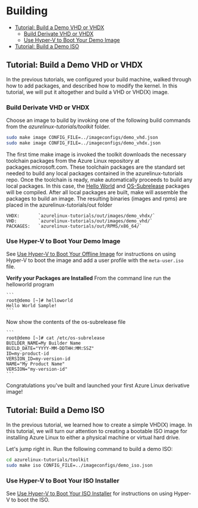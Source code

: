 # Building

- [Tutorial: Build a Demo VHD or VHDX](#tutorial-build-a-demo-vhd-or-vhdx)
    - [Build Derivate VHD or VHDX](#build-derivate-vhd-or-vhdx)
    - [Use Hyper-V to Boot Your Demo Image](#use-hyper-v-to-boot-your-demo-image)
- [Tutorial: Build a Demo ISO](#tutorial-build-a-demo-iso)

## Tutorial: Build a Demo VHD or VHDX

In the previous tutorials, we configured your build machine, walked through how to add packages, and described how to modify the kernel.  In this tutorial, we will put it altogether and build a VHD or VHD(X) image.  

### Build Derivate VHD or VHDX

Choose an image to build by invoking one of the following build commands from the _azurelinux-tutorials/toolkit_ folder.

```bash
sudo make image CONFIG_FILE=../imageconfigs/demo_vhd.json 
sudo make image CONFIG_FILE=../imageconfigs/demo_vhdx.json
```

The first time make image is invoked the toolkit downloads the necessary toolchain packages from the Azure Linux repository at packages.microsoft.com.  These toolchain packages are the standard set needed to build any local packages contained in the azurelinux-tutorials repo.  Once the toolchain is ready, make automatically proceeds to build any local packages.  In this case, the [Hello World](./SPECS/hello_world_demo/hello_world_demo.spec) and [OS-Subrelease](./SPECS/os-subrelease/os-subrelease.spec) packages will be compiled.  After all local packages are built, make will assemble the packages to build an image.
The resulting binaries (images and rpms) are placed in the azurelinux-tutorials/out folder

    VHDX:       `azurelinux-tutorials/out/images/demo_vhdx/`
    VHD:        `azurelinux-tutorials/out/images/demo_vhd/`
    PACKAGES:   `azurelinux-tutorials/out/RPMS/x86_64/`

### Use Hyper-V to Boot Your Demo Image

See [Use Hyper-V to Boot Your Offline Image](../getting_started/boot.md#use-hyper-v-to-boot-your-offline-image) for instructions on using Hyper-V to boot the image and add a user profile with the `meta-user.iso` file.

**Verify your Packages are Installed**
From the command line run the helloworld program

    ```
    root@demo [~]# helloworld
    Hello World Sample!
    ```
Now show the contents of the os-subrelease file

    ```
    root@demo [~]# cat /etc/os-subrelease
    BUILDER_NAME=My Builder Name
    BUILD_DATE="YYYY-MM-DDTHH:MM:SSZ"
    ID=my-product-id
    VERSION_ID=my-version-id
    NAME="My Product Name"
    VERSION="my-version-id"
    ```
Congratulations you've built and launched your first Azure Linux derivative image!

## Tutorial: Build a Demo ISO

In the previous tutorial, we learned how to create a simple VHD(X) image. In this tutorial, we will turn our attention to creating a bootable ISO image for installing Azure Linux to either a physical machine or virtual hard drive.

Let's jump right in.  Run the following command to build a demo ISO:

```bash
cd azurelinux-tutorials/toolkit
sudo make iso CONFIG_FILE=../imageconfigs/demo_iso.json
```

### Use Hyper-V to Boot Your ISO Installer

See [Use Hyper-V to Boot Your ISO Installer](../getting_started/boot.md#use-hyper-v-to-boot-your-iso-installer) for instructions on using Hyper-V to boot the ISO.
